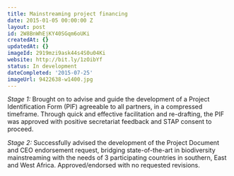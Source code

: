 ```yaml
---
title: Mainstreaming project financing
date: 2015-01-05 00:00:00 Z
layout: post
id: 2W8BnWhEjKY40SGqm6oUKi
createdAt: {}
updatedAt: {}
imageId: 2919mzi9ask44s4S0u04Ki
website: http://bit.ly/1zOibYf
status: In development
dateCompleted: '2015-07-25'
imageUrl: 9422638-w1400.jpg
---
```


*Stage 1:* Brought on to advise and guide the development of a Project Identification Form (PIF) agreeable to all partners, in a compressed timeframe. Through quick and effective facilitation and re-drafting, the PIF was approved with positive secretariat feedback and STAP consent to proceed. 

*Stage 2:* Successfully advised the development of the Project Document and CEO endorsement request, bridging state-of-the-art in biodiversity mainstreaming with the needs of 3 participating countries in southern, East and West Africa. Approved/endorsed with no requested revisions. 

